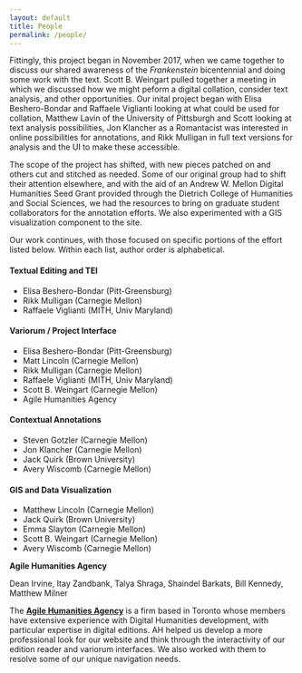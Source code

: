 ```yaml
---
layout: default
title: People
permalink: /people/
---
```


Fittingly, this project began in November 2017, when we came together to discuss our shared awareness of the *Frankenstein* bicentennial and doing some work with the text. Scott B. Weingart pulled together a meeting in which we discussed how we might peform a digital collation, consider text analysis, and other opportunities. Our inital project began with Elisa Beshero-Bondar and Raffaele Viglianti looking at what could be used for collation, Matthew Lavin of the University of Pittsburgh and Scott looking at text analysis possibilities, Jon Klancher as a Romantacist was interested in online possibilities for annotations, and Rikk Mulligan in full text versions for analysis and the UI to make these accessible.

The scope of the project has shifted, with new pieces patched on and others cut and stitched as needed. Some of our original group had to shift their attention elsewhere, and with the aid of an Andrew W. Mellon Digital Humanities Seed Grant provided through the Dietrich College of Humanities and Social Sciences, we had the resources to bring on graduate student collaborators for the annotation efforts. We also experimented with a GIS visualization component to the site.

Our work continues, with those focused on specific portions of the effort listed below. Within each list, author order is alphabetical.


#### Textual Editing and TEI

- Elisa Beshero-Bondar (Pitt-Greensburg)
- Rikk Mulligan (Carnegie Mellon)
- Raffaele Viglianti (MITH, Univ Maryland)

#### Variorum / Project Interface

- Elisa Beshero-Bondar (Pitt-Greensburg)
- Matt Lincoln (Carnegie Mellon)
- Rikk Mulligan (Carnegie Mellon)
- Raffaele Viglianti (MITH, Univ Maryland)
- Scott B. Weingart (Carnegie Mellon)
- Agile Humanities Agency

#### Contextual Annotations

- Steven Gotzler (Carnegie Mellon)
- Jon Klancher (Carnegie Mellon)
- Jack Quirk (Brown University)
- Avery Wiscomb (Carnegie Mellon)

#### GIS and Data Visualization

- Matthew Lincoln  (Carnegie Mellon)
- Jack Quirk  (Brown University)
- Emma Slayton (Carnegie Mellon)
- Scott B. Weingart (Carnegie Mellon)
- Avery Wiscomb (Carnegie Mellon)


**Agile Humanities Agency**

Dean Irvine,  Itay Zandbank,  Talya Shraga,  Shaindel Barkats,  Bill Kennedy,  Matthew Milner

The [**Agile Humanities Agency**](http://agilehumanities.ca/) is a firm based in Toronto whose members have extensive experience with Digital Humanities development, with particular expertise in digital editions. AH helped us develop a more professional look for our website and think through the interactivity of our edition reader and variorum interfaces. We also worked with them to resolve some of our unique navigation needs.
